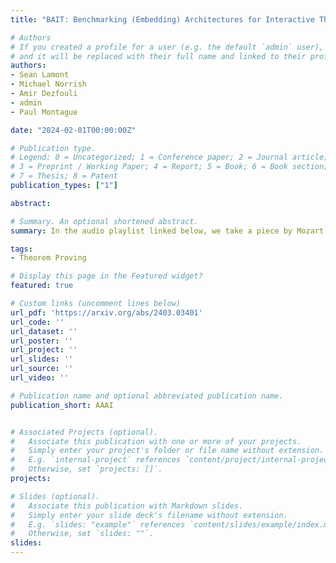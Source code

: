 ```yaml
---
title: "BAIT: Benchmarking (Embedding) Architectures for Interactive Theorem-Proving"

# Authors
# If you created a profile for a user (e.g. the default `admin` user), write the username (folder name) here 
# and it will be replaced with their full name and linked to their profile.
authors:
- Sean Lamont
- Michael Norrish
- Amir Dezfouli
- admin
- Paul Montague

date: "2024-02-01T00:00:00Z"

# Publication type.
# Legend: 0 = Uncategorized; 1 = Conference paper; 2 = Journal article;
# 3 = Preprint / Working Paper; 4 = Report; 5 = Book; 6 = Book section;
# 7 = Thesis; 8 = Patent
publication_types: ["1"]

abstract:

# Summary. An optional shortened abstract.
summary: In the audio playlist linked below, we take a piece by Mozart and **1)** Fix the melody line (the first track). **2)** Fix the rhythmic (or timing) information of the remaining three tracks to that of the original midi file (last track). **3)** Select the pitches of the remaining tracks conditional on the above (second and third tracks); one example uses conditional sampling with our **particle filter**, the other using conditional probability maximisation with a **beam search**, giving two different styles.

tags: 
- Theorem Proving

# Display this page in the Featured widget?
featured: true

# Custom links (uncomment lines below)
url_pdf: 'https://arxiv.org/abs/2403.03401'
url_code: ''
url_dataset: ''
url_poster: ''
url_project: ''
url_slides: ''
url_source: ''
url_video: ''

# Publication name and optional abbreviated publication name.
publication_short: AAAI


# Associated Projects (optional).
#   Associate this publication with one or more of your projects.
#   Simply enter your project's folder or file name without extension.
#   E.g. `internal-project` references `content/project/internal-project/index.md`.
#   Otherwise, set `projects: []`.
projects:

# Slides (optional).
#   Associate this publication with Markdown slides.
#   Simply enter your slide deck's filename without extension.
#   E.g. `slides: "example"` references `content/slides/example/index.md`.
#   Otherwise, set `slides: ""`.
slides: 
---
```

